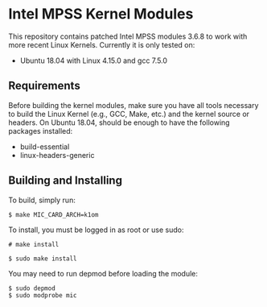 Intel MPSS Kernel Modules
===============================

This repository contains patched Intel MPSS modules 3.6.8 to work
with more recent Linux Kernels. Currently it is only tested on:

* Ubuntu 18.04 with Linux 4.15.0 and gcc 7.5.0


Requirements
------------

Before building the kernel modules, make sure you have all tools necessary to
build the Linux Kernel (e.g., GCC, Make, etc.) and the kernel source or
headers. On Ubuntu 18.04, should be enough to have the following packages
installed:

* build-essential
* linux-headers-generic

Building and Installing
-----------------------

To build, simply run:

`$ make MIC_CARD_ARCH=k1om`

To install, you must be logged in as root or use sudo:

`# make install` 

`$ sudo make install`

You may need to run depmod before loading the module:

```
$ sudo depmod
$ sudo modprobe mic
```

